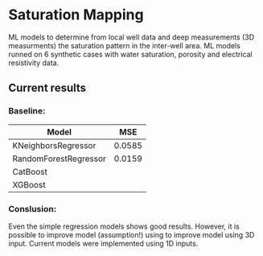 # Saturation Mapping
ML models to determine from local well data and deep measurements (3D measurments) the saturation pattern in the inter-well area.
ML models runned on 6 synthetic cases with water saturation, porosity and electrical resistivity data. 


## Current results
### Baseline:
|Model                   | MSE   |
|------------------------|-------|
|KNeighborsRegressor     |0.0585 |
|RandomForestRegressor   |0.0159 |
|CatBoost                |       |
|XGBoost                 |       |

### Conslusion:

Even the simple regression models shows good results. However, it is possible to improve model (assumption!) using to improve model using 3D input.
Current models were implemented  using 1D inputs.
